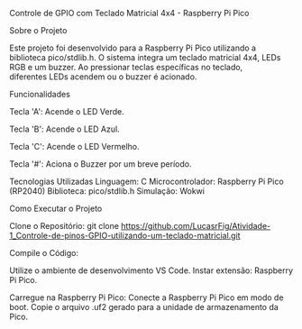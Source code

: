 Controle de GPIO com Teclado Matricial 4x4 - Raspberry Pi Pico

Sobre o Projeto

Este projeto foi desenvolvido para a Raspberry Pi Pico utilizando a biblioteca pico/stdlib.h. 
O sistema integra um teclado matricial 4x4, LEDs RGB e um buzzer. Ao pressionar teclas específicas no teclado,   
diferentes LEDs acendem ou o buzzer é acionado.

Funcionalidades

Tecla 'A': Acende o LED Verde.

Tecla 'B': Acende o LED Azul.

Tecla 'C': Acende o LED Vermelho.

Tecla '#': Aciona o Buzzer por um breve período.


Tecnologias Utilizadas
Linguagem: C
Microcontrolador: Raspberry Pi Pico (RP2040)
Biblioteca: pico/stdlib.h
Simulação: Wokwi


Como Executar o Projeto

Clone o Repositório:
git clone https://github.com/LucasrFig/Atividade-1_Controle-de-pinos-GPIO-utilizando-um-teclado-matricial.git


Compile o Código:

Utilize o ambiente de desenvolvimento VS Code. 
Instar extensão: Raspberry Pi Pico.



Carregue na Raspberry Pi Pico:
Conecte a Raspberry Pi Pico em modo de boot.
Copie o arquivo .uf2 gerado para a unidade de armazenamento da Pico.


